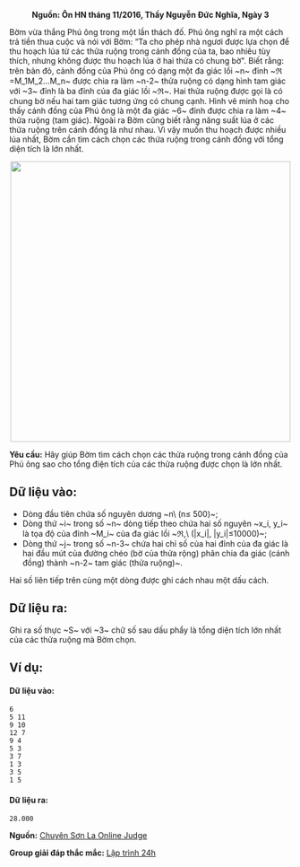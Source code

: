 **<center>Nguồn: Ôn HN tháng 11/2016, Thầy Nguyễn Đức Nghĩa, Ngày 3</center>**

Bờm vừa thắng Phú ông trong một lần thách đố. Phú ông nghĩ ra một cách trả tiền thua cuộc và nói với Bờm: “Ta cho phép nhà ngươi được lựa chọn để thu hoạch lúa từ các thửa ruộng trong cánh đồng của ta, bao nhiêu tùy thích, nhưng không được thu hoạch lúa ở hai thửa có chung bờ". Biết rằng: trên bản đỏ, cảnh đồng của Phú ông có dạng một đa giác lồi ~n~ đỉnh ~ℜ =M_1M_2…M_n~ được chia ra làm ~n-2~ thửa ruộng có dạng hình tam giác với ~3~ đỉnh là ba đỉnh của đa giác lồi ~ℜ~. Hai thửa ruộng được gọi là có chung bờ nếu hai tam giác tương ứng có chung cạnh. Hình vẽ minh hoạ cho thấy cánh đồng của Phú ông là một đa giác ~6~ đỉnh được chia ra làm ~4~ thửa ruộng (tam giác). Ngoài ra Bờm cũng biết rằng năng suất lúa ở các thửa ruộng trên cánh đồng là như nhau. Vì vậy muốn thu hoạch được nhiều lúa nhất, Bờm cần tìm cách chọn các thứa ruộng trong cánh đồng với tổng diện tích là lớn nhất.
<center><img src="/images/problems/1236/SMAX.png" width="500px" /></center>

**Yêu cầu:** Hãy giúp Bờm tìm cách chọn các thửa ruộng trong cánh đồng của Phú ông sao cho tổng điện tích của các thửa ruộng được chọn là lớn nhất.

## Dữ liệu vào:
- Dòng đầu tiên chứa số nguyên dương ~n\ (n≤ 500)~;
- Dòng thứ ~i~ trong số ~n~ dòng tiếp theo chứa hai số nguyên ~x_i, y_i~ là tọa độ của đỉnh ~M_i~ của đa giác lồi ~ℜ,\ (|x_i|, |y_i|≤10000)~;
- Dòng thứ ~j~ trong số ~n-3~ chứa hai chỉ số của hai đỉnh của đa giác là hai đầu mút của đường chéo (bờ của thửa rộng) phân chia đa giác (cánh đồng) thành ~n-2~ tam giác (thửa ruộng)~.

Hai số liên tiếp trên cùng một dòng được ghi cách nhau một dấu cách.

## Dữ liệu ra:
Ghi ra số thực ~S~ với ~3~ chữ số sau dấu phẩy là tổng diện tích lớn nhất của các thửa ruộng mà Bờm chọn.

## Ví dụ:
#### Dữ liệu vào:
```
6
5 11
9 10
12 7
9 4
5 3
3 7
1 3
3 5
1 5
```

#### Dữ liệu ra:
```
28.000
```
**Nguồn:** [Chuyên Sơn La Online Judge](http://csloj.ddns.net/)

**Group giải đáp thắc mắc:** [Lập trình 24h](https://www.facebook.com/groups/1386904321519984)
